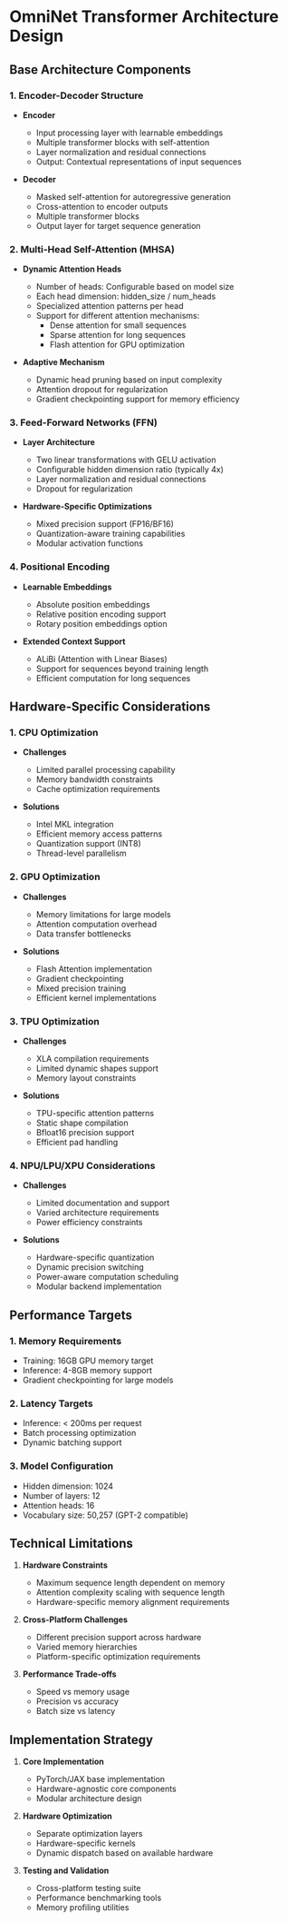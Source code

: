 # OmniNet Transformer Architecture Design

## Base Architecture Components

### 1. Encoder-Decoder Structure
- **Encoder**
  - Input processing layer with learnable embeddings
  - Multiple transformer blocks with self-attention
  - Layer normalization and residual connections
  - Output: Contextual representations of input sequences

- **Decoder**
  - Masked self-attention for autoregressive generation
  - Cross-attention to encoder outputs
  - Multiple transformer blocks
  - Output layer for target sequence generation

### 2. Multi-Head Self-Attention (MHSA)
- **Dynamic Attention Heads**
  - Number of heads: Configurable based on model size
  - Each head dimension: hidden_size / num_heads
  - Specialized attention patterns per head
  - Support for different attention mechanisms:
    - Dense attention for small sequences
    - Sparse attention for long sequences
    - Flash attention for GPU optimization

- **Adaptive Mechanism**
  - Dynamic head pruning based on input complexity
  - Attention dropout for regularization
  - Gradient checkpointing support for memory efficiency

### 3. Feed-Forward Networks (FFN)
- **Layer Architecture**
  - Two linear transformations with GELU activation
  - Configurable hidden dimension ratio (typically 4x)
  - Layer normalization and residual connections
  - Dropout for regularization

- **Hardware-Specific Optimizations**
  - Mixed precision support (FP16/BF16)
  - Quantization-aware training capabilities
  - Modular activation functions

### 4. Positional Encoding
- **Learnable Embeddings**
  - Absolute position embeddings
  - Relative position encoding support
  - Rotary position embeddings option

- **Extended Context Support**
  - ALiBi (Attention with Linear Biases)
  - Support for sequences beyond training length
  - Efficient computation for long sequences

## Hardware-Specific Considerations

### 1. CPU Optimization
- **Challenges**
  - Limited parallel processing capability
  - Memory bandwidth constraints
  - Cache optimization requirements

- **Solutions**
  - Intel MKL integration
  - Efficient memory access patterns
  - Quantization support (INT8)
  - Thread-level parallelism

### 2. GPU Optimization
- **Challenges**
  - Memory limitations for large models
  - Attention computation overhead
  - Data transfer bottlenecks

- **Solutions**
  - Flash Attention implementation
  - Gradient checkpointing
  - Mixed precision training
  - Efficient kernel implementations

### 3. TPU Optimization
- **Challenges**
  - XLA compilation requirements
  - Limited dynamic shapes support
  - Memory layout constraints

- **Solutions**
  - TPU-specific attention patterns
  - Static shape compilation
  - Bfloat16 precision support
  - Efficient pad handling

### 4. NPU/LPU/XPU Considerations
- **Challenges**
  - Limited documentation and support
  - Varied architecture requirements
  - Power efficiency constraints

- **Solutions**
  - Hardware-specific quantization
  - Dynamic precision switching
  - Power-aware computation scheduling
  - Modular backend implementation

## Performance Targets

### 1. Memory Requirements
- Training: 16GB GPU memory target
- Inference: 4-8GB memory support
- Gradient checkpointing for large models

### 2. Latency Targets
- Inference: < 200ms per request
- Batch processing optimization
- Dynamic batching support

### 3. Model Configuration
- Hidden dimension: 1024
- Number of layers: 12
- Attention heads: 16
- Vocabulary size: 50,257 (GPT-2 compatible)

## Technical Limitations

1. **Hardware Constraints**
   - Maximum sequence length dependent on memory
   - Attention complexity scaling with sequence length
   - Hardware-specific memory alignment requirements

2. **Cross-Platform Challenges**
   - Different precision support across hardware
   - Varied memory hierarchies
   - Platform-specific optimization requirements

3. **Performance Trade-offs**
   - Speed vs memory usage
   - Precision vs accuracy
   - Batch size vs latency

## Implementation Strategy

1. **Core Implementation**
   - PyTorch/JAX base implementation
   - Hardware-agnostic core components
   - Modular architecture design

2. **Hardware Optimization**
   - Separate optimization layers
   - Hardware-specific kernels
   - Dynamic dispatch based on available hardware

3. **Testing and Validation**
   - Cross-platform testing suite
   - Performance benchmarking tools
   - Memory profiling utilities
